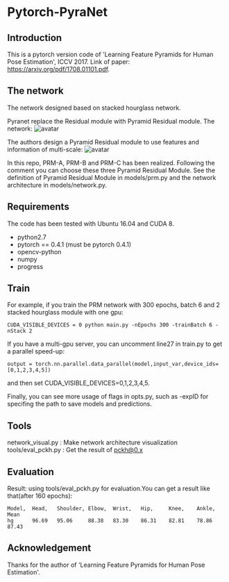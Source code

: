 # Pytorch-PyraNet

## Introduction
This is a pytorch version code of 'Learning Feature Pyramids for Human Pose Estimation', ICCV 2017. Link of paper: https://arxiv.org/pdf/1708.01101.pdf.

## The network
The network designed based on stacked hourglass network. 

Pyranet replace the Residual module with Pyramid Residual module. The network:
![avatar](https://github.com/IcewineChen/pytorch-PyraNet/blob/master/imgs/network.png)

The authors design a Pyramid Residual module to use features and information of multi-scale:
![avatar](https://github.com/IcewineChen/pytorch-PyraNet/blob/master/imgs/prm.png)

In this repo, PRM-A, PRM-B and PRM-C has been realized. Following the comment you can choose these three Pyramid Residual Module. 
See the definition of Pyramid Residual Module in models/prm.py and the network architecture in models/network.py. 

## Requirements
The code has been tested with Ubuntu 16.04 and CUDA 8.

- python2.7
- pytorch == 0.4.1  (must be pytorch 0.4.1)
- opencv-python
- numpy
- progress

## Train
For example, if you train the PRM network with 300 epochs, batch 6 and 2 stacked hourglass module with one gpu:
```
CUDA_VISIBLE_DEVICES = 0 python main.py -nEpochs 300 -trainBatch 6 -nStack 2
```
If you have a multi-gpu server, you can uncomment line27 in train.py to get a parallel speed-up:
```
output = torch.nn.parallel.data_parallel(model,input_var,device_ids=[0,1,2,3,4,5])
``` 
and then set CUDA_VISIBLE_DEVICES=0,1,2,3,4,5.

Finally, you can see more usage of flags in opts.py, such as -expID for specifing the path to save models and predictions.

## Tools
network_visual.py : Make network architecture visualization
tools/eval_pckh.py : Get the result of pckh@0.x

## Evaluation

Result: using tools/eval_pckh.py for evaluation.You can get a result like that(after 160 epochs):
```
Model,  Head,   Shoulder, Elbow,  Wrist,   Hip,     Knee,    Ankle,  Mean
hg      96.69   95.06     88.38   83.30    86.31    82.81    78.86   87.43
```

## Acknowledgement
Thanks for the author of 'Learning Feature Pyramids for Human Pose Estimation'.